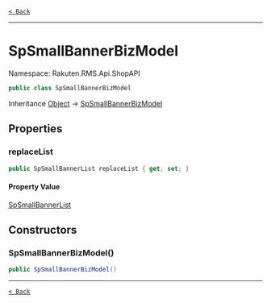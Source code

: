[`< Back`](./)

---

# SpSmallBannerBizModel

Namespace: Rakuten.RMS.Api.ShopAPI

```csharp
public class SpSmallBannerBizModel
```

Inheritance [Object](https://docs.microsoft.com/en-us/dotnet/api/system.object) → [SpSmallBannerBizModel](./rakuten.rms.api.shopapi.spsmallbannerbizmodel)

## Properties

### **replaceList**

```csharp
public SpSmallBannerList replaceList { get; set; }
```

#### Property Value

[SpSmallBannerList](./rakuten.rms.api.shopapi.spsmallbannerlist)<br>

## Constructors

### **SpSmallBannerBizModel()**

```csharp
public SpSmallBannerBizModel()
```

---

[`< Back`](./)
